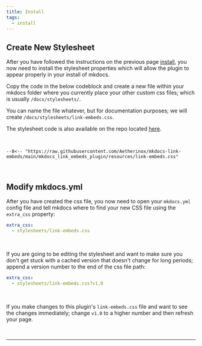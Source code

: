 ```yaml
---
title: Install
tags:
  - install
---
```


## Create New Stylesheet
After you have followed the instructions on the previous page [install](../../setup/install), you now need to install the stylesheet properties which will allow the plugin to appear properly in your install of mkdocs.

Copy the code in the below codeblock and create a new file within your mkdocs folder where you currently place your other custom css files; which is usually `/docs/stylesheets/`. 

You can name the file whatever, but for documentation purposes; we will create `/docs/stylesheets/link-embeds.css`. 

The stylesheet code is also available on the repo located [here](https://github.com/Aetherinox/mkdocs-link-embeds/blob/main/mkdocs_link_embeds_plugin/resources/link-embeds.css).

<br />

``` title="link-embeds.css"
--8<-- "https://raw.githubusercontent.com/Aetherinox/mkdocs-link-embeds/main/mkdocs_link_embeds_plugin/resources/link-embeds.css"
```

<br />

## Modify mkdocs.yml
After you have created the css file, you now need to open your `mkdocs.yml` config file and tell mkdocs where to find your new CSS file using the `extra_css` property:

``` yaml
extra_css:
  - stylesheets/link-embeds.css
```

<br />

If you are going to be editing the stylesheet and want to make sure you don't get stuck with a cached version that doesn't change for long periods; append a version number to the end of the css file path:

``` yaml
extra_css:
  - stylesheets/link-embeds.css?v1.0
```

<br />

If you make changes to this plugin's `link-embeds.css` file and want to see the changes immediately; change `v1.0` to a higher number and then refresh your page.

<br />

---

<br />